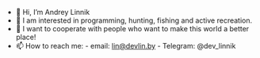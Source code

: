 - 👋  Hi, I’m Andrey Linnik
- 👀  I am interested in programming, hunting, fishing and active recreation.
- 💞️  I want to cooperate with people who want to make this world a better place!
- 📫  How to reach me:
      - email: lin@devlin.by
      - Telegram: @dev_linnik

